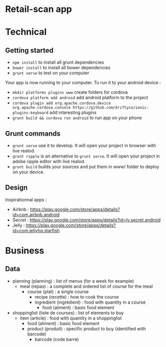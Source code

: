 # Retail-scan app

# Technical

## Getting started

- `npm install` to install all grunt dependencies
- `bower install` to install all bower dependencies
- `grunt serve` to test on your computer

Your app is now running to your computer. To run it to your android device :

- `mkdir platforms plugins www` create folders for cordova
- `cordova platform add android` add android platform to the project
- `cordova plugin add org.apache.cordova.device org.apache.cordova.console https://github.com/driftyco/ionic-plugins-keyboard` add interesting plugins
- `grunt build && cordova run android` to run app on your phone

## Grunt commands

- `grunt serve` use it to develop. It will open your project in browser with live realod.
- `grunt ripple` is an alternative to `grunt serve`. It will open your project in adobe ripple editor with live realod.
- `grunt build` builds your sources and put them in www/ folder to deploy on your device.

## Design

Inspirationnal apps :
- Airbnb : https://play.google.com/store/apps/details?id=com.airbnb.android
- Secret : https://play.google.com/store/apps/details?id=ly.secret.android
- Jelly : https://play.google.com/store/apps/details?id=com.jellyhq.starfish

# Business

## Data

- planning (planning) : list of menus (for a week for example)
  - meal (repas) : a complete and ordered list of course for the meal
    - course (plat) : a single course
      - recipe (recette) : how to cook the course
      - ingredient (ingrédient) : food with quantity in a course
        - food (aliment) : basic food element
- shoppinglist (liste de courses) : list of elements to buy
  - item (article) : food with quantity in a shoppinglist
    - food (aliment) : basic food element
    - product (produit) : specific product to buy (identified with barcode)
      - barcode (code barre)

